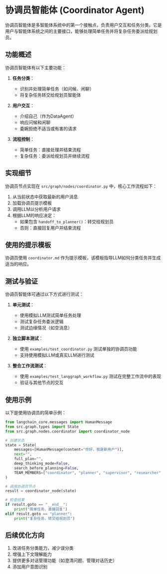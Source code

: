 # 协调员智能体 (Coordinator Agent)

协调员智能体是多智能体系统中的第一个接触点，负责用户交互和任务分类。它是用户与智能体系统之间的主要接口，能够处理简单任务并将复杂任务委派给规划员。

## 功能概述

协调员智能体有以下主要功能：

1. **任务分类**：
   - 识别并处理简单任务（如问候、闲聊）
   - 将复杂任务转交给规划员智能体

2. **用户交互**：
   - 介绍自己（作为DataAgent）
   - 响应问候和闲聊
   - 委婉拒绝不适当或有害的请求

3. **流程控制**：
   - 简单任务：直接处理并结束流程
   - 复杂任务：委派给规划员并继续流程

## 实现细节

协调员节点实现在 `src/graph/nodes/coordinator.py` 中，核心工作流程如下：

1. 从当前状态中获取最新的用户消息
2. 加载协调员提示模板
3. 调用LLM以分析用户请求
4. 根据LLM的响应决定：
   - 如果包含 `handoff_to_planner()`：转交给规划员
   - 否则：直接回复用户并结束流程

## 使用的提示模板

协调员使用 `coordinator.md` 作为提示模板，该模板指导LLM如何分类任务并生成适当的响应。

## 测试与验证

协调员智能体可通过以下方式进行测试：

1. **单元测试**：
   - 使用模拟LLM测试简单任务处理
   - 测试复杂任务委派逻辑
   - 测试边缘情况（如空消息）

2. **独立脚本测试**：
   - 使用 `examples/test_coordinator.py` 测试单独的协调员功能
   - 支持使用模拟LLM或真实LLM进行测试

3. **整合工作流测试**：
   - 使用 `examples/test_langgraph_workflow.py` 测试在完整工作流中的表现
   - 验证与其他节点的交互

## 使用示例

以下是使用协调员的简单示例：

```python
from langchain_core.messages import HumanMessage
from src.graph.types import State
from src.graph.nodes.coordinator import coordinator_node

# 创建状态
state = State(
    messages=[HumanMessage(content="你好，我是新用户")],
    next="",
    full_plan="",
    deep_thinking_mode=False,
    search_before_planning=False,
    TEAM_MEMBERS=["coordinator", "planner", "supervisor", "researcher", "coder", "browser", "reporter"]
)

# 调用协调员节点
result = coordinator_node(state)

# 检查结果
if result.goto == "__end__":
    print("简单任务，直接回复")
elif result.goto == "planner":
    print("复杂任务，转交给规划员")
```

## 后续优化方向

1. 改进任务分类能力，减少误分类
2. 增强上下文理解能力
3. 提供更多对话管理功能（如澄清问题、管理对话历史）
4. 添加用户意图识别
